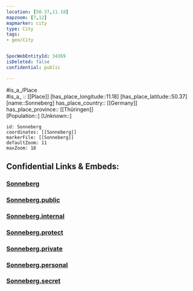 ```yaml
---
location: [50.37,11.18] 
mapzoom: [7,12] 
mapmarker: city 
type: City
tags:
- geo/City


SpocWebEntityId: 34369
isDeleted: false
confidential: public

---
```

#is_a_/Place  
#is_a_ :: [[Place]] 
[has_place_longitude::11.18] 
[has_place_latitude::50.37] 
[name::Sonneberg] 
has_place_country:: [[Germany]]  
has_place_province:: [[Thüringen]]  
[Population::] 
[Unknown::] 


```leaflet
id: Sonneberg
coordinates: [[Sonneberg]] 
markerFile: [[Sonneberg]] 
defaultZoom: 11 
maxZoom: 18
```


## Confidential Links & Embeds: 

### [Sonneberg](/_Standards/Earth/Continent/Europe/Europe~Central/Germany/Germany~East/Thüringen/counties~TH/Sonneberg/cities~Sonneberg/Sonneberg-city/City/Sonneberg.md) 

### [Sonneberg.public](/_public/Earth/Continent/Europe/Europe~Central/Germany/Germany~East/Thüringen/counties~TH/Sonneberg/cities~Sonneberg/Sonneberg-city/City/Sonneberg.public.md) 

### [Sonneberg.internal](/_internal/Earth/Continent/Europe/Europe~Central/Germany/Germany~East/Thüringen/counties~TH/Sonneberg/cities~Sonneberg/Sonneberg-city/City/Sonneberg.internal.md) 

### [Sonneberg.protect](/_protect/Earth/Continent/Europe/Europe~Central/Germany/Germany~East/Thüringen/counties~TH/Sonneberg/cities~Sonneberg/Sonneberg-city/City/Sonneberg.protect.md) 

### [Sonneberg.private](/_private/Earth/Continent/Europe/Europe~Central/Germany/Germany~East/Thüringen/counties~TH/Sonneberg/cities~Sonneberg/Sonneberg-city/City/Sonneberg.private.md) 

### [Sonneberg.personal](/_personal/Earth/Continent/Europe/Europe~Central/Germany/Germany~East/Thüringen/counties~TH/Sonneberg/cities~Sonneberg/Sonneberg-city/City/Sonneberg.personal.md) 

### [Sonneberg.secret](/_secret/Earth/Continent/Europe/Europe~Central/Germany/Germany~East/Thüringen/counties~TH/Sonneberg/cities~Sonneberg/Sonneberg-city/City/Sonneberg.secret.md)

